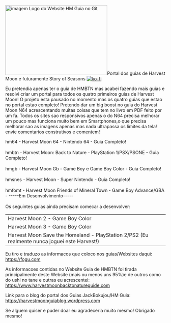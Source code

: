 <img src="https://i.ibb.co/z6TshqZ/logo-harvest-moon.gif" alt="imagem Logo do Website HM Guia no Git" width="320" height="220" />Portal dos guias de Harvest Moon e futuramente Story of Seasons
[![ko-fi](https://ko-fi.com/img/githubbutton_sm.svg)](https://ko-fi.com/R6R2X8VD2)

Eu pretendia apenas ter o guia de HMBTN mas acabei fazendo mais guias e resolvi criar um portal para todos os quatro primeiros guias de Harvest Moon! O projeto esta pausado no momento mas os quatro guias que estao no portal estao completo! Pretendo dar um big boost no guia do Harvest Moon N64 acrescentando muitas coisas que tem no livro em PDF feito por um fa. Todos os sites sao responsivos apenas o do N64 precisa melhorar um pouco mas funciona muito bem em Smartphones,o que precisa melhorar sao as imagens apenas mas nada ultrapassa os limites da tela! envie comentarios construtivos e comentem!

hm64 - Harvest Moon 64 - Nintendo 64 - Guia Completo!
<br />
<br />
hmbtn - Harvest Moon: Back to Nature - PlayStation 1/PSX/PSONE - Guia Completo!
<br />
<br />
hmgb - Harvest Moon Gb - Game Boy e Game Boy Color - Guia Completo!
<br />
<br />
hmsnes - Harvest Moon - Super Nintendo - Guia Completo!
<br />
<br />
hmfomt - Harvest Moon Friends of Mineral Town - Game Boy Advance/GBA - -----Em Desenvolvimento-----
<br />
<br />
Os seguintes guias ainda precisam comecar a desenvolver:
<table>
  <tr>
    <td>Harvest Moon 2 - Game Boy Color</td>
  </tr>
  <tr>
    <td>Harvest Moon 3 - Game Boy Color</td>
  </tr>
  <tr>
    <td>Harvest Moon Save the Homeland - PlayStation 2/PS2 (Eu realmente nunca joguei este Harvest!)</td>
  </tr>
</table>

Eu tiro e traduzo as informacos que coloco nos guias/Websites
daqui: https://fogu.com

As informacoes contidas no Website Guia de HMBTN foi tirada principalmente deste Website (mais ou menos uns 95%)e de outros como do ushi no tane e outras eu acrescentei:
https://www.harvestmoonbacktonatureguide.com


Link para o blog do portal dos Guias JackBokujou/HM Guia:
https://harvestmoonguiablog.wordpress.com

Se alguem quiser e puder doar eu agradeceria muito mesmo! Obrigado mesmo!

